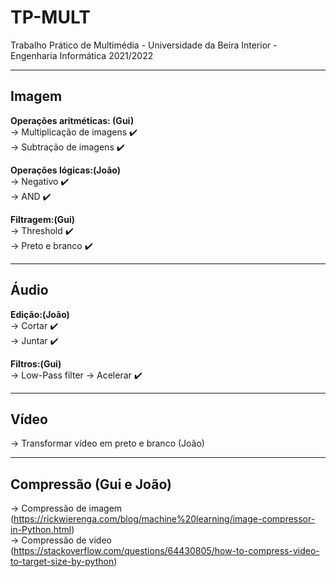 # TP-MULT
Trabalho Prático de Multimédia - Universidade da Beira Interior - Engenharia Informática 2021/2022
***
## Imagem

**Operações aritméticas: (Gui)**   
-> Multiplicação de imagens :heavy_check_mark:  
-> Subtração de imagens :heavy_check_mark:  

**Operações lógicas:(João)**  
-> Negativo :heavy_check_mark:  
-> AND :heavy_check_mark:

**Filtragem:(Gui)**  
-> Threshold :heavy_check_mark:  
-> Preto e branco :heavy_check_mark:  
***
## Áudio

**Edição:(João)**   
-> Cortar :heavy_check_mark:  
-> Juntar :heavy_check_mark:  

**Filtros:(Gui)**   
-> Low-Pass filter 
-> Acelerar :heavy_check_mark: 
***
## Vídeo 
-> Transformar vídeo em preto e branco (João)
***
## Compressão (Gui e João)
-> Compressão de imagem (https://rickwierenga.com/blog/machine%20learning/image-compressor-in-Python.html)    
-> Compressão de video (https://stackoverflow.com/questions/64430805/how-to-compress-video-to-target-size-by-python)    
  
